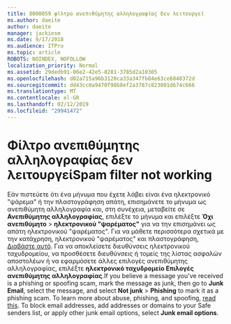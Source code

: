```yaml
---
title: 8000059 φίλτρο ανεπιθύμητης αλληλογραφίας δεν λειτουργεί
ms.author: daeite
author: daeite
manager: jackiesm
ms.date: 9/17/2018
ms.audience: ITPro
ms.topic: article
ROBOTS: NOINDEX, NOFOLLOW
localization_priority: Normal
ms.assetid: 29dedb91-06e2-42e5-8281-3785d2a10305
ms.openlocfilehash: d02a715a96b3120ca33a347fb84e63ce6848372d
ms.sourcegitcommit: dd43cc0a9470f98b8ef2a3787c823801d674c666
ms.translationtype: MT
ms.contentlocale: el-GR
ms.lasthandoff: 02/12/2019
ms.locfileid: "29941472"
---
```

# <a name="spam-filter-not-working"></a><span data-ttu-id="ed693-102">Φίλτρο ανεπιθύμητης αλληλογραφίας δεν λειτουργεί</span><span class="sxs-lookup"><span data-stu-id="ed693-102">Spam filter not working</span></span>

<span data-ttu-id="ed693-p101">Εάν πιστεύετε ότι ένα μήνυμα που έχετε λάβει είναι ένα ηλεκτρονικό "ψάρεμα" ή την πλαστογράφηση απάτη, επισημάνετε το μήνυμα ως ανεπιθύμητη αλληλογραφία και, στη συνέχεια, μεταβείτε σε **Ανεπιθύμητης αλληλογραφίας**, επιλέξτε το μήνυμα και επιλέξτε **Όχι ανεπιθύμητο** \> **ηλεκτρονικού "ψαρέματος"** για να την επισημάνει ως απάτη ηλεκτρονικού "ψαρέματος". Για να μάθετε περισσότερα σχετικά με την κατάχρηση, ηλεκτρονικού "ψαρέματος" και πλαστογράφηση, [Διαβάστε αυτό](https://support.office.com/article/0d882ea5-eedc-4bed-aebc-079ffa1105a3). Για να αποκλείσετε διευθύνσεις ηλεκτρονικού ταχυδρομείου, να προσθέσετε διευθύνσεις ή τομείς της λίστας ασφαλών αποστολέων ή να εφαρμόσετε άλλες επιλογές ανεπιθύμητης αλληλογραφίας, επιλέξτε **ηλεκτρονικό ταχυδρομείο Επιλογές ανεπιθύμητης αλληλογραφίας**.</span><span class="sxs-lookup"><span data-stu-id="ed693-p101">If you believe a message you've received is a phishing or spoofing scam, mark the message as junk, then go to **Junk Email**, select the message, and select **Not junk** \> **Phishing** to mark it as a phishing scam. To learn more about abuse, phishing, and spoofing, [read this](https://support.office.com/article/0d882ea5-eedc-4bed-aebc-079ffa1105a3). To block email addresses, add addresses or domains to your Safe senders list, or apply other junk email options, select **Junk email options**.</span></span> 
  

